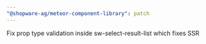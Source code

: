 ```yaml
---
"@shopware-ag/meteor-component-library": patch
---
```


Fix prop type validation inside sw-select-result-list which fixes SSR
